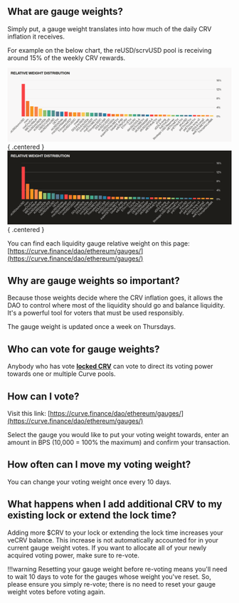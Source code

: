 ## **What are gauge weights?**

Simply put, a gauge weight translates into how much of the daily CRV inflation it receives.

For example on the below chart, the reUSD/scrvUSD pool is receiving around 15% of the weekly CRV rewards.

![Gauge Relative Weights](../images/gov/gauge-relative-weight-light.png#only-light){ .centered }
![Gauge Relative Weights](../images/gov/gauge-relative-weight-dark.png#only-dark){ .centered }

You can find each liquidity gauge relative weight on this page: [https://curve.finance/dao/ethereum/gauges/](https://curve.finance/dao/ethereum/gauges/)​

## **Why are gauge weights so important?**

Because those weights decide where the CRV inflation goes, it allows the DAO to control where most of the liquidity should go and balance liquidity. It's a powerful tool for voters that must be used responsibly.

The gauge weight is updated once a week on Thursdays.

## **Who can vote for gauge weights?**

Anybody who has vote [**locked CRV**](../crv-token/overview.md) can vote to direct its voting power towards one or multiple Curve pools.

## **How can I vote?**

Visit this link: [https://curve.finance/dao/ethereum/gauges/](https://curve.finance/dao/ethereum/gauges/)​

Select the gauge you would like to put your voting weight towards, enter an amount in BPS (10,000 = 100% the maximum) and confirm your transaction.

## **How often can I move my voting weight?**

You can change your voting weight once every 10 days.


## **What happens when I add additional CRV to my existing lock or extend the lock time?**

Adding more $CRV to your lock or extending the lock time increases your veCRV balance. This increase is not automatically accounted for in your current gauge weight votes. If you want to allocate all of your newly acquired voting power, make sure to re-vote.

!!!warning
    Resetting your gauge weight before re-voting means you'll need to wait 10 days to vote for the gauges whose weight you've reset. So, please ensure you simply re-vote; there is no need to reset your gauge weight votes before voting again.
